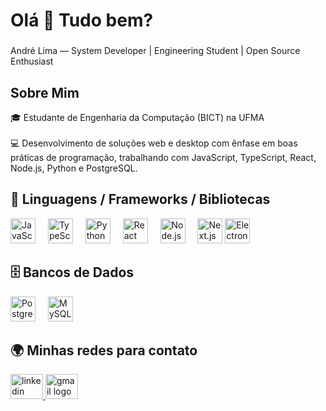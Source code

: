 <h1 align="left">Olá 👋 Tudo bem?</h1>

###

<p align="left">
André Lima — System Developer | Engineering Student | Open Source Enthusiast
</p>

###

<h2 align="left">Sobre Mim</h2>

<p align="left">
🎓 Estudante de Engenharia da Computação (BICT) na UFMA <br>
<br>
💻 Desenvolvimento de soluções web e desktop com ênfase em boas práticas de programação, trabalhando com JavaScript, TypeScript, React, Node.js, Python e PostgreSQL.  

</p>

###

<h2 align="left">🚀 Linguagens / Frameworks / Bibliotecas</h2>
<div align="left">
  <img src="https://cdn.jsdelivr.net/gh/devicons/devicon/icons/javascript/javascript-original.svg" height="40" alt="JavaScript logo" />
  <img width="12" />
  <img src="https://cdn.jsdelivr.net/gh/devicons/devicon/icons/typescript/typescript-original.svg" height="40" alt="TypeScript logo" />
  <img width="12" />
  <img src="https://cdn.jsdelivr.net/gh/devicons/devicon/icons/python/python-original.svg" height="40" alt="Python logo" />
  <img width="12" />
  <img src="https://cdn.jsdelivr.net/gh/devicons/devicon/icons/react/react-original.svg" height="40" alt="React logo" />
  <img width="12" />
  <img src="https://cdn.jsdelivr.net/gh/devicons/devicon/icons/nodejs/nodejs-original.svg" height="40" alt="Node.js logo" />
  <img width="12" />
  <img src="https://cdn.jsdelivr.net/gh/devicons/devicon/icons/nextjs/nextjs-original.svg" height="40" alt="Next.js logo" />
  <img src="https://cdn.jsdelivr.net/gh/devicons/devicon/icons/electron/electron-original.svg" height="40" alt="Electron logo" />
  <img width="12" />
</div>


</div>

###

<h2 align="left">🗄️ Bancos de Dados</h2>
<div align="left">
  <img src="https://cdn.jsdelivr.net/gh/devicons/devicon/icons/postgresql/postgresql-original.svg" height="40" alt="PostgreSQL logo" />
  <img width="12" />
  <img src="https://cdn.jsdelivr.net/gh/devicons/devicon/icons/mysql/mysql-original.svg" height="40" alt="MySQL logo" />
  <img width="12" />
</div>

###

<h2 align="left">🌍 Minhas redes para contato</h2>
<div align="left">
  <a href="https://www.linkedin.com/in/andr%C3%A9-lima-7822042a5" target="_blank">
    <img src="https://raw.githubusercontent.com/maurodesouza/profile-readme-generator/master/src/assets/icons/social/linkedin/default.svg" width="52" height="40" alt="linkedin logo" />
  </a>
  <a href="mailto:andrelimadev0@gmail.com">
    <img src="https://raw.githubusercontent.com/maurodesouza/profile-readme-generator/master/src/assets/icons/social/gmail/default.svg" width="52" height="40" alt="gmail logo" />
  </a>
</div>


